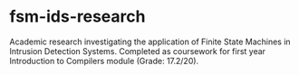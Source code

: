 # fsm-ids-research
Academic research investigating the application of Finite State Machines in Intrusion Detection Systems. Completed as coursework for first year Introduction to Compilers module (Grade: 17.2/20).
